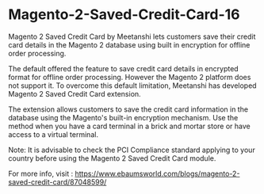 # Magento-2-Saved-Credit-Card-16
Magento 2 Saved Credit Card by Meetanshi lets customers save their credit card details in the Magento 2 database using built in encryption for offline order processing.

The default offered the feature to save credit card details in encrypted format for offline order processing. However the Magento 2 platform does not support it. To overcome this default limitation, Meetanshi has developed Magento 2 Saved Credit Card extension.

The extension allows customers to save the credit card information in the database using the Magento's built-in encryption mechanism. Use the method when you have a card terminal in a brick and mortar store or have access to a virtual terminal.

Note: It is advisable to check the PCI Compliance standard applying to your country before using the Magento 2 Saved Credit Card module.

For more info, visit : https://www.ebaumsworld.com/blogs/magento-2-saved-credit-card/87048599/
